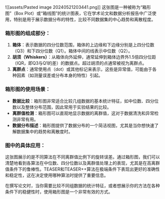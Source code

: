 
![[assets/Pasted image 20240521203441.png]]
这张图是一种被称为“箱形图”（Box Plot）或“箱线图”的统计图表，它在学术论文和数据分析报告中广泛使用，特别是用于展示数据分布的特性，比较不同数据集的中心趋势和离散程度。

### 箱形图的组成部分：
1. **箱体**：表示数据的四分位数范围，箱体的上边缘和下边缘分别是上四分位数（Q3）和下四分位数（Q1）。箱体中间的线表示中位数（Q2）。
2. **胡须（Whiskers）**：从箱体向外延伸，通常延伸到箱体边界外1.5倍四分位距（IQR，即Q3与Q1的差）的数据点。超过胡须的点通常被视为离群点。
3. **离群点**：通常使用点（dot）或其他标记来表示，这些是异常值，可能由于各种因素（如测量误差或分布本身的特性）引起。

### 箱形图的使用场景：
- **数据比较**：箱形图非常适合比较几组数据的基本统计特征，如中位数、四分位数以及整体分布范围，因此常用于实验结果的比较。
- **离群值检测**：箱形图可以直观地显示数据的离群值，这对于数据清洗和异常检测非常有用。
- **数据分布描述**：箱形图提供了数据分布的一个简洁视图，尤其是当你想快速了解数据集中的趋势和离散度时。

### 图中的具体应用：
这张图展示的是不同算法在不同离群值比例下的旋转误差。通过箱形图，我们可以清楚地看到各算法在中位数、四分位数以及离群值处理上的表现，尤其是在高离群值条件下的鲁棒性。TEASER和TEASER++算法在极端条件下表现出更好的准确性和稳定性，这在决定使用哪种算法时提供了重要信息。

在撰写论文时，当你需要比较不同组数据的统计特征，或者想展示你的方法在各种条件下的稳健性时，使用箱形图是一个非常有效的方式。
